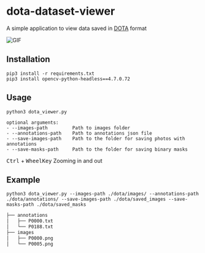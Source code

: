 # dota-dataset-viewer

A simple application to view data saved in [DOTA](https://captain-whu.github.io/DOTA/dataset.html) format

![GIF](https://github.com/Skwarson96/dota-dataset-viewer/blob/main/assets/video.gif)

## Installation
``` 
pip3 install -r requirements.txt
pip3 install opencv-python-headless==4.7.0.72 
```

## Usage
```
python3 dota_viewer.py

optional arguments:
- --images-path         Path to images folder
- --annotations-path    Path to annotations json file
- --save-images-path    Path to the folder for saving photos with annotations
- --save-masks-path     Path to the folder for saving binary masks
```
<kbd>Ctrl</kbd> + <kbd>WheelKey</kbd> Zooming in and out

## Example
```
python3 dota_viewer.py --images-path ./dota/images/ --annotations-path ./dota/annotations/ --save-images-path ./dota/saved_images --save-masks-path ./dota/saved_masks
```

```bash
├── annotations
│   ├── P0000.txt
│   └── P0188.txt
├── images
│   ├── P0000.png
│   └── P0005.png
```
